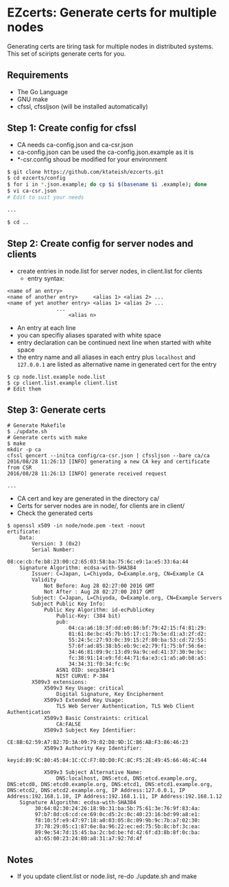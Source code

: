 # EZcerts: Generate certs for multiple nodes

Generating certs are tiring task for multiple nodes in distributed systems.
This set of sciripts generate certs for you.

## Requirements

* The Go Language
* GNU make
* cfssl, cfssljson (will be installed automatically)

## Step 1: Create config for cfssl

* CA needs ca-config.json and ca-csr.json
* ca-config.json can be used the ca-config.json.example as it is
* \*-csr.config shoud be modified for your environment

```bash
$ git clone https://github.com/ktateish/ezcerts.git
$ cd ezcerts/config
$ for i in *.json.example; do cp $i $(basename $i .example); done
$ vi ca-csr.json
# Edit to suit your needs

...

$ cd ..
```

## Step 2: Create config for server nodes and clients

* create entries in node.list for server nodes, in client.list for clients
  * entry syntax:
```
<name of an entry>
<name of another entry>		<alias 1> <alias 2> ...
<name of yet another entry>	<alias 1> <alias 2> ...
				...
        			<alias n>
```
  * An entry at each line
  * you can specifiy aliases sparated with white space
  * entry declaration can be continued next line when started with white space
  * the entry name and all aliases in each entry plus `localhost` and
    `127.0.0.1` are listed as alternative name in generated cert for the entry 

```
$ cp node.list.example node.list
$ cp client.list.example client.list
# Edit them
```

## Step 3: Generate certs

```
# Generate Makefile
$ ./update.sh
# Generate certs with make
$ make
mkdir -p ca
cfssl gencert --initca config/ca-csr.json | cfssljson --bare ca/ca
2016/08/28 11:26:13 [INFO] generating a new CA key and certificate from CSR
2016/08/28 11:26:13 [INFO] generate received request

...

```

* CA cert and key are generated in the directory ca/
* Certs for server nodes are in node/, for clients are in client/
* Check the generated certs
```
$ openssl x509 -in node/node.pem -text -noout
ertificate:
    Data:
        Version: 3 (0x2)
        Serial Number:
            08:ce:cb:fe:b8:23:00:c2:65:03:58:ba:75:6c:e9:1a:e5:33:6a:44
    Signature Algorithm: ecdsa-with-SHA384
        Issuer: C=Japan, L=Chiyoda, O=Example.org, CN=Example CA
        Validity
            Not Before: Aug 28 02:27:00 2016 GMT
            Not After : Aug 28 02:27:00 2017 GMT
        Subject: C=Japan, L=Chiyoda, O=Example.org, CN=Example Servers
        Subject Public Key Info:
            Public Key Algorithm: id-ecPublicKey
                Public-Key: (384 bit)
                pub:
                    04:ca:a6:18:3f:dd:e0:86:bf:79:42:15:f4:81:29:
                    81:61:8e:bc:45:7b:b5:17:c1:7b:5e:d1:a3:2f:d2:
                    55:24:5c:27:93:0c:39:15:2f:80:ba:53:cd:72:55:
                    57:6f:ad:85:38:b5:eb:9c:e2:79:f1:75:bf:56:6e:
                    34:46:81:09:9c:13:d9:9a:9c:ed:41:37:30:9e:bc:
                    fc:38:91:14:e9:fd:44:71:6a:e3:c1:a5:a0:b8:a5:
                    34:34:31:f0:34:fc:9c
                ASN1 OID: secp384r1
                NIST CURVE: P-384
        X509v3 extensions:
            X509v3 Key Usage: critical
                Digital Signature, Key Encipherment
            X509v3 Extended Key Usage:
                TLS Web Server Authentication, TLS Web Client Authentication
            X509v3 Basic Constraints: critical
                CA:FALSE
            X509v3 Subject Key Identifier:
                CE:8B:62:59:A7:B2:7D:3A:09:79:02:D8:9D:1C:B6:AB:F3:86:46:23
            X509v3 Authority Key Identifier:
                keyid:89:9C:80:45:84:1C:CC:F7:8D:D0:FC:8C:F5:2E:49:45:66:46:4C:44

            X509v3 Subject Alternative Name:
                DNS:localhost, DNS:etcd, DNS:etcd.example.org, DNS:etcd0, DNS:etcd0.example.org, DNS:etcd1, DNS:etcd1.example.org, DNS:etcd2, DNS:etcd2.example.org, IP Address:127.0.0.1, IP Address:192.168.1.10, IP Address:192.168.1.11, IP Address:192.168.1.12
    Signature Algorithm: ecdsa-with-SHA384
         30:64:02:30:24:26:18:9b:31:ba:5b:75:61:3e:76:9f:83:4a:
         97:b7:8d:c6:cd:ce:69:0c:d5:2c:0c:40:23:16:bd:99:a8:e1:
         f8:10:5f:e9:47:97:18:a0:03:05:8c:09:9b:9c:7b:a7:02:30:
         37:78:29:05:c1:87:6e:8a:96:22:ec:ed:75:5b:8c:bf:3c:ea:
         89:9e:54:7d:15:45:ba:2c:bd:be:fd:42:6f:d3:8b:8f:0c:ba:
         a3:65:00:23:24:80:a8:31:a7:92:7d:4f
```

## Notes

* If you update client.list or node.list, re-do ./update.sh and make
